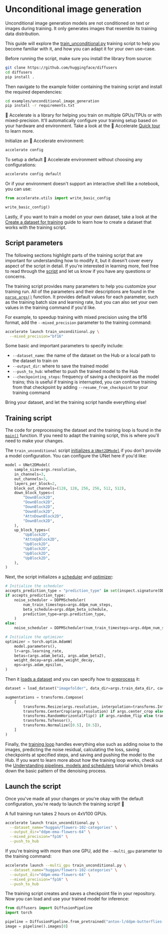 <!--Copyright 2024 The HuggingFace Team. All rights reserved.

Licensed under the Apache License, Version 2.0 (the "License"); you may not use this file except in compliance with
the License. You may obtain a copy of the License at

http://www.apache.org/licenses/LICENSE-2.0

Unless required by applicable law or agreed to in writing, software distributed under the License is distributed on
an "AS IS" BASIS, WITHOUT WARRANTIES OR CONDITIONS OF ANY KIND, either express or implied. See the License for the
specific language governing permissions and limitations under the License.
-->

# Unconditional image generation

Unconditional image generation models are not conditioned on text or images during training. It only generates images that resemble its training data distribution.

This guide will explore the [train_unconditional.py](https://github.com/huggingface/diffusers/blob/main/examples/unconditional_image_generation/train_unconditional.py) training script to help you become familiar with it, and how you can adapt it for your own use-case.

Before running the script, make sure you install the library from source:

```bash
git clone https://github.com/huggingface/diffusers
cd diffusers
pip install .
```

Then navigate to the example folder containing the training script and install the required dependencies:

```bash
cd examples/unconditional_image_generation
pip install -r requirements.txt
```

<Tip>

🤗 Accelerate is a library for helping you train on multiple GPUs/TPUs or with mixed-precision. It'll automatically configure your training setup based on your hardware and environment. Take a look at the 🤗 Accelerate [Quick tour](https://huggingface.co/docs/accelerate/quicktour) to learn more.

</Tip>

Initialize an 🤗 Accelerate environment:

```bash
accelerate config
```

To setup a default 🤗 Accelerate environment without choosing any configurations:

```bash
accelerate config default
```

Or if your environment doesn't support an interactive shell like a notebook, you can use:

```py
from accelerate.utils import write_basic_config

write_basic_config()
```

Lastly, if you want to train a model on your own dataset, take a look at the [Create a dataset for training](create_dataset) guide to learn how to create a dataset that works with the training script.

## Script parameters

<Tip>

The following sections highlight parts of the training script that are important for understanding how to modify it, but it doesn't cover every aspect of the script in detail. If you're interested in learning more, feel free to read through the [script](https://github.com/huggingface/diffusers/blob/main/examples/unconditional_image_generation/train_unconditional.py) and let us know if you have any questions or concerns.

</Tip>

The training script provides many parameters to help you customize your training run. All of the parameters and their descriptions are found in the [`parse_args()`](https://github.com/huggingface/diffusers/blob/096f84b05f9514fae9f185cbec0a4d38fbad9919/examples/unconditional_image_generation/train_unconditional.py#L55) function. It provides default values for each parameter, such as the training batch size and learning rate, but you can also set your own values in the training command if you'd like.

For example, to speedup training with mixed precision using the bf16 format, add the `--mixed_precision` parameter to the training command:

```bash
accelerate launch train_unconditional.py \
  --mixed_precision="bf16"
```

Some basic and important parameters to specify include:

- `--dataset_name`: the name of the dataset on the Hub or a local path to the dataset to train on
- `--output_dir`: where to save the trained model
- `--push_to_hub`: whether to push the trained model to the Hub
- `--checkpointing_steps`: frequency of saving a checkpoint as the model trains; this is useful if training is interrupted, you can continue training from that checkpoint by adding `--resume_from_checkpoint` to your training command

Bring your dataset, and let the training script handle everything else!

## Training script

The code for preprocessing the dataset and the training loop is found in the [`main()`](https://github.com/huggingface/diffusers/blob/096f84b05f9514fae9f185cbec0a4d38fbad9919/examples/unconditional_image_generation/train_unconditional.py#L275) function. If you need to adapt the training script, this is where you'll need to make your changes.

The `train_unconditional` script [initializes a `UNet2DModel`](https://github.com/huggingface/diffusers/blob/096f84b05f9514fae9f185cbec0a4d38fbad9919/examples/unconditional_image_generation/train_unconditional.py#L356) if you don't provide a model configuration. You can configure the UNet here if you'd like:

```py
model = UNet2DModel(
    sample_size=args.resolution,
    in_channels=3,
    out_channels=3,
    layers_per_block=2,
    block_out_channels=(128, 128, 256, 256, 512, 512),
    down_block_types=(
        "DownBlock2D",
        "DownBlock2D",
        "DownBlock2D",
        "DownBlock2D",
        "AttnDownBlock2D",
        "DownBlock2D",
    ),
    up_block_types=(
        "UpBlock2D",
        "AttnUpBlock2D",
        "UpBlock2D",
        "UpBlock2D",
        "UpBlock2D",
        "UpBlock2D",
    ),
)
```

Next, the script initializes a [scheduler](https://github.com/huggingface/diffusers/blob/096f84b05f9514fae9f185cbec0a4d38fbad9919/examples/unconditional_image_generation/train_unconditional.py#L418) and [optimizer](https://github.com/huggingface/diffusers/blob/096f84b05f9514fae9f185cbec0a4d38fbad9919/examples/unconditional_image_generation/train_unconditional.py#L429):

```py
# Initialize the scheduler
accepts_prediction_type = "prediction_type" in set(inspect.signature(DDPMScheduler.__init__).parameters.keys())
if accepts_prediction_type:
    noise_scheduler = DDPMScheduler(
        num_train_timesteps=args.ddpm_num_steps,
        beta_schedule=args.ddpm_beta_schedule,
        prediction_type=args.prediction_type,
    )
else:
    noise_scheduler = DDPMScheduler(num_train_timesteps=args.ddpm_num_steps, beta_schedule=args.ddpm_beta_schedule)

# Initialize the optimizer
optimizer = torch.optim.AdamW(
    model.parameters(),
    lr=args.learning_rate,
    betas=(args.adam_beta1, args.adam_beta2),
    weight_decay=args.adam_weight_decay,
    eps=args.adam_epsilon,
)
```

Then it [loads a dataset](https://github.com/huggingface/diffusers/blob/096f84b05f9514fae9f185cbec0a4d38fbad9919/examples/unconditional_image_generation/train_unconditional.py#L451) and you can specify how to [preprocess](https://github.com/huggingface/diffusers/blob/096f84b05f9514fae9f185cbec0a4d38fbad9919/examples/unconditional_image_generation/train_unconditional.py#L455) it:

```py
dataset = load_dataset("imagefolder", data_dir=args.train_data_dir, cache_dir=args.cache_dir, split="train")

augmentations = transforms.Compose(
    [
        transforms.Resize(args.resolution, interpolation=transforms.InterpolationMode.BILINEAR),
        transforms.CenterCrop(args.resolution) if args.center_crop else transforms.RandomCrop(args.resolution),
        transforms.RandomHorizontalFlip() if args.random_flip else transforms.Lambda(lambda x: x),
        transforms.ToTensor(),
        transforms.Normalize([0.5], [0.5]),
    ]
)
```

Finally, the [training loop](https://github.com/huggingface/diffusers/blob/096f84b05f9514fae9f185cbec0a4d38fbad9919/examples/unconditional_image_generation/train_unconditional.py#L540) handles everything else such as adding noise to the images, predicting the noise residual, calculating the loss, saving checkpoints at specified steps, and saving and pushing the model to the Hub. If you want to learn more about how the training loop works, check out the [Understanding pipelines, models and schedulers](../using-diffusers/write_own_pipeline) tutorial which breaks down the basic pattern of the denoising process.

## Launch the script

Once you've made all your changes or you're okay with the default configuration, you're ready to launch the training script! 🚀

<Tip warning={true}>

A full training run takes 2 hours on 4xV100 GPUs.

</Tip>

<hfoptions id="launchtraining">
<hfoption id="single GPU">

```bash
accelerate launch train_unconditional.py \
  --dataset_name="huggan/flowers-102-categories" \
  --output_dir="ddpm-ema-flowers-64" \
  --mixed_precision="fp16" \
  --push_to_hub
```

</hfoption>
<hfoption id="multi-GPU">

If you're training with more than one GPU, add the `--multi_gpu` parameter to the training command:

```bash
accelerate launch --multi_gpu train_unconditional.py \
  --dataset_name="huggan/flowers-102-categories" \
  --output_dir="ddpm-ema-flowers-64" \
  --mixed_precision="fp16" \
  --push_to_hub
```

</hfoption>
</hfoptions>

The training script creates and saves a checkpoint file in your repository. Now you can load and use your trained model for inference:

```py
from diffusers import DiffusionPipeline
import torch

pipeline = DiffusionPipeline.from_pretrained("anton-l/ddpm-butterflies-128").to("cuda")
image = pipeline().images[0]
```
